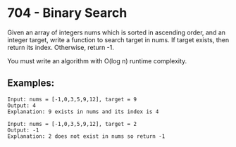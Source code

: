 # 704 - Binary Search
Given an array of integers nums which is sorted in ascending order, and an integer target, write a function to search target in nums. If target exists, then return its index. Otherwise, return -1.

You must write an algorithm with O(log n) runtime complexity.

## Examples:
```
Input: nums = [-1,0,3,5,9,12], target = 9
Output: 4
Explanation: 9 exists in nums and its index is 4
```
```
Input: nums = [-1,0,3,5,9,12], target = 2
Output: -1
Explanation: 2 does not exist in nums so return -1
```
